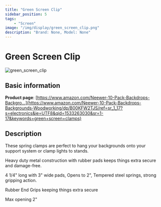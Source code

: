 ```yaml
---
title: "Green Screen Clip"
sidebar_position: 5
tags:
    - "Screen"
image: "/img/display/green_screen_clip.png"
description: "Brand: None, Model: None"
---
```

# Green Screen Clip

![green_screen_clip](/img/display/green_screen_clip.png)

## Basic information

**Product page**: [https://www.amazon.com/Neewer-10-Pack-Backdrops-Backgro...](https://www.amazon.com/Neewer-10-Pack-Backdrops-Backgrounds-Woodworking/dp/B00KFW2TJS/ref=sr_1_17?s=electronics&ie=UTF8&qid=1533263030&sr=1-17&keywords=green+screen+clamps)

## Description

These spring clamps are perfect to hang your backgrounds onto your support system or clamp lights to stands\.

Heavy duty metal construction with rubber pads keeps things extra secure and damage\-free\.

4 1/4" long with 3" wide pads, Opens to 2", Tempered steel springs, strong gripping action\.

Rubber End Grips keeping things extra secure

Max opening 2"

